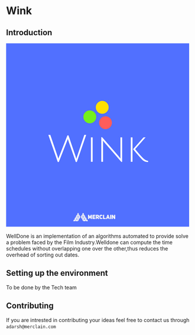 # Wink

## Introduction

![alt text](https://github.com/Merclain/Wink/blob/master/logo.jpg)

WellDone is an implementation of an algorithms automated to provide solve a problem faced by the Film Industry.Welldone can compute the time schedules without overlapping one over the other,thus reduces the overhead of sorting out dates.

## Setting up the environment

To be done by the Tech team






## Contributing
If you are intrested in contributing your ideas feel free to contact us through
```adarsh@merclain.com```
